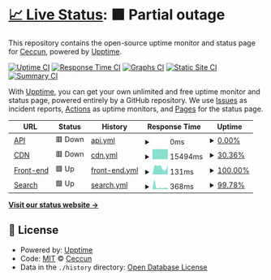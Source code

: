 # [📈 Live Status](https://demo.upptime.js.org): <!--live status--> **🟧 Partial outage**

This repository contains the open-source uptime monitor and status page for [Ceccun](https://ceccun.com), powered by [Upptime](https://github.com/upptime/upptime).

[![Uptime CI](https://github.com/stel-la/status/workflows/Uptime%20CI/badge.svg)](https://github.com/stel-la/status/actions?query=workflow%3A%22Uptime+CI%22)
[![Response Time CI](https://github.com/stel-la/status/workflows/Response%20Time%20CI/badge.svg)](https://github.com/stel-la/status/actions?query=workflow%3A%22Response+Time+CI%22)
[![Graphs CI](https://github.com/stel-la/status/workflows/Graphs%20CI/badge.svg)](https://github.com/stel-la/status/actions?query=workflow%3A%22Graphs+CI%22)
[![Static Site CI](https://github.com/stel-la/status/workflows/Static%20Site%20CI/badge.svg)](https://github.com/stel-la/status/actions?query=workflow%3A%22Static+Site+CI%22)
[![Summary CI](https://github.com/stel-la/status/workflows/Summary%20CI/badge.svg)](https://github.com/stel-la/status/actions?query=workflow%3A%22Summary+CI%22)

With [Upptime](https://upptime.js.org), you can get your own unlimited and free uptime monitor and status page, powered entirely by a GitHub repository. We use [Issues](https://github.com/stel-la/status/issues) as incident reports, [Actions](https://github.com/stel-la/status/actions) as uptime monitors, and [Pages](https://demo.upptime.js.org) for the status page.

<!--start: status pages-->
<!-- This summary is generated by Upptime (https://github.com/upptime/upptime) -->
<!-- Do not edit this manually, your changes will be overwritten -->
<!-- prettier-ignore -->
| URL | Status | History | Response Time | Uptime |
| --- | ------ | ------- | ------------- | ------ |
| <img alt="" src="https://icons.duckduckgo.com/ip3/api.ceccun.com.ico" height="13"> [API](https://api.ceccun.com/cdynamic/captive) | 🟥 Down | [api.yml](https://github.com/ceccun/status/commits/HEAD/history/api.yml) | <details><summary><img alt="Response time graph" src="./graphs/api/response-time-week.png" height="20"> 0ms</summary><br><a href="https://status.ceccun.com/history/api"><img alt="Response time 594" src="https://img.shields.io/endpoint?url=https%3A%2F%2Fraw.githubusercontent.com%2Fceccun%2Fstatus%2FHEAD%2Fapi%2Fapi%2Fresponse-time.json"></a><br><a href="https://status.ceccun.com/history/api"><img alt="24-hour response time 0" src="https://img.shields.io/endpoint?url=https%3A%2F%2Fraw.githubusercontent.com%2Fceccun%2Fstatus%2FHEAD%2Fapi%2Fapi%2Fresponse-time-day.json"></a><br><a href="https://status.ceccun.com/history/api"><img alt="7-day response time 0" src="https://img.shields.io/endpoint?url=https%3A%2F%2Fraw.githubusercontent.com%2Fceccun%2Fstatus%2FHEAD%2Fapi%2Fapi%2Fresponse-time-week.json"></a><br><a href="https://status.ceccun.com/history/api"><img alt="30-day response time 0" src="https://img.shields.io/endpoint?url=https%3A%2F%2Fraw.githubusercontent.com%2Fceccun%2Fstatus%2FHEAD%2Fapi%2Fapi%2Fresponse-time-month.json"></a><br><a href="https://status.ceccun.com/history/api"><img alt="1-year response time 607" src="https://img.shields.io/endpoint?url=https%3A%2F%2Fraw.githubusercontent.com%2Fceccun%2Fstatus%2FHEAD%2Fapi%2Fapi%2Fresponse-time-year.json"></a></details> | <details><summary><a href="https://status.ceccun.com/history/api">0.00%</a></summary><a href="https://status.ceccun.com/history/api"><img alt="All-time uptime 65.15%" src="https://img.shields.io/endpoint?url=https%3A%2F%2Fraw.githubusercontent.com%2Fceccun%2Fstatus%2FHEAD%2Fapi%2Fapi%2Fuptime.json"></a><br><a href="https://status.ceccun.com/history/api"><img alt="24-hour uptime 0.00%" src="https://img.shields.io/endpoint?url=https%3A%2F%2Fraw.githubusercontent.com%2Fceccun%2Fstatus%2FHEAD%2Fapi%2Fapi%2Fuptime-day.json"></a><br><a href="https://status.ceccun.com/history/api"><img alt="7-day uptime 0.00%" src="https://img.shields.io/endpoint?url=https%3A%2F%2Fraw.githubusercontent.com%2Fceccun%2Fstatus%2FHEAD%2Fapi%2Fapi%2Fuptime-week.json"></a><br><a href="https://status.ceccun.com/history/api"><img alt="30-day uptime 0.00%" src="https://img.shields.io/endpoint?url=https%3A%2F%2Fraw.githubusercontent.com%2Fceccun%2Fstatus%2FHEAD%2Fapi%2Fapi%2Fuptime-month.json"></a><br><a href="https://status.ceccun.com/history/api"><img alt="1-year uptime 35.29%" src="https://img.shields.io/endpoint?url=https%3A%2F%2Fraw.githubusercontent.com%2Fceccun%2Fstatus%2FHEAD%2Fapi%2Fapi%2Fuptime-year.json"></a></details>
| <img alt="" src="https://icons.duckduckgo.com/ip3/cdn.ceccun.com.ico" height="13"> [CDN](https://cdn.ceccun.com/cdynamic/captive) | 🟥 Down | [cdn.yml](https://github.com/ceccun/status/commits/HEAD/history/cdn.yml) | <details><summary><img alt="Response time graph" src="./graphs/cdn/response-time-week.png" height="20"> 15494ms</summary><br><a href="https://status.ceccun.com/history/cdn"><img alt="Response time 13199" src="https://img.shields.io/endpoint?url=https%3A%2F%2Fraw.githubusercontent.com%2Fceccun%2Fstatus%2FHEAD%2Fapi%2Fcdn%2Fresponse-time.json"></a><br><a href="https://status.ceccun.com/history/cdn"><img alt="24-hour response time 15502" src="https://img.shields.io/endpoint?url=https%3A%2F%2Fraw.githubusercontent.com%2Fceccun%2Fstatus%2FHEAD%2Fapi%2Fcdn%2Fresponse-time-day.json"></a><br><a href="https://status.ceccun.com/history/cdn"><img alt="7-day response time 15494" src="https://img.shields.io/endpoint?url=https%3A%2F%2Fraw.githubusercontent.com%2Fceccun%2Fstatus%2FHEAD%2Fapi%2Fcdn%2Fresponse-time-week.json"></a><br><a href="https://status.ceccun.com/history/cdn"><img alt="30-day response time 15489" src="https://img.shields.io/endpoint?url=https%3A%2F%2Fraw.githubusercontent.com%2Fceccun%2Fstatus%2FHEAD%2Fapi%2Fcdn%2Fresponse-time-month.json"></a><br><a href="https://status.ceccun.com/history/cdn"><img alt="1-year response time 13388" src="https://img.shields.io/endpoint?url=https%3A%2F%2Fraw.githubusercontent.com%2Fceccun%2Fstatus%2FHEAD%2Fapi%2Fcdn%2Fresponse-time-year.json"></a></details> | <details><summary><a href="https://status.ceccun.com/history/cdn">30.36%</a></summary><a href="https://status.ceccun.com/history/cdn"><img alt="All-time uptime 99.31%" src="https://img.shields.io/endpoint?url=https%3A%2F%2Fraw.githubusercontent.com%2Fceccun%2Fstatus%2FHEAD%2Fapi%2Fcdn%2Fuptime.json"></a><br><a href="https://status.ceccun.com/history/cdn"><img alt="24-hour uptime 22.90%" src="https://img.shields.io/endpoint?url=https%3A%2F%2Fraw.githubusercontent.com%2Fceccun%2Fstatus%2FHEAD%2Fapi%2Fcdn%2Fuptime-day.json"></a><br><a href="https://status.ceccun.com/history/cdn"><img alt="7-day uptime 30.36%" src="https://img.shields.io/endpoint?url=https%3A%2F%2Fraw.githubusercontent.com%2Fceccun%2Fstatus%2FHEAD%2Fapi%2Fcdn%2Fuptime-week.json"></a><br><a href="https://status.ceccun.com/history/cdn"><img alt="30-day uptime 83.97%" src="https://img.shields.io/endpoint?url=https%3A%2F%2Fraw.githubusercontent.com%2Fceccun%2Fstatus%2FHEAD%2Fapi%2Fcdn%2Fuptime-month.json"></a><br><a href="https://status.ceccun.com/history/cdn"><img alt="1-year uptime 98.66%" src="https://img.shields.io/endpoint?url=https%3A%2F%2Fraw.githubusercontent.com%2Fceccun%2Fstatus%2FHEAD%2Fapi%2Fcdn%2Fuptime-year.json"></a></details>
| <img alt="" src="https://icons.duckduckgo.com/ip3/ceccun.com.ico" height="13"> [Front-end](https://ceccun.com) | 🟩 Up | [front-end.yml](https://github.com/ceccun/status/commits/HEAD/history/front-end.yml) | <details><summary><img alt="Response time graph" src="./graphs/front-end/response-time-week.png" height="20"> 131ms</summary><br><a href="https://status.ceccun.com/history/front-end"><img alt="Response time 131" src="https://img.shields.io/endpoint?url=https%3A%2F%2Fraw.githubusercontent.com%2Fceccun%2Fstatus%2FHEAD%2Fapi%2Ffront-end%2Fresponse-time.json"></a><br><a href="https://status.ceccun.com/history/front-end"><img alt="24-hour response time 159" src="https://img.shields.io/endpoint?url=https%3A%2F%2Fraw.githubusercontent.com%2Fceccun%2Fstatus%2FHEAD%2Fapi%2Ffront-end%2Fresponse-time-day.json"></a><br><a href="https://status.ceccun.com/history/front-end"><img alt="7-day response time 131" src="https://img.shields.io/endpoint?url=https%3A%2F%2Fraw.githubusercontent.com%2Fceccun%2Fstatus%2FHEAD%2Fapi%2Ffront-end%2Fresponse-time-week.json"></a><br><a href="https://status.ceccun.com/history/front-end"><img alt="30-day response time 115" src="https://img.shields.io/endpoint?url=https%3A%2F%2Fraw.githubusercontent.com%2Fceccun%2Fstatus%2FHEAD%2Fapi%2Ffront-end%2Fresponse-time-month.json"></a><br><a href="https://status.ceccun.com/history/front-end"><img alt="1-year response time 122" src="https://img.shields.io/endpoint?url=https%3A%2F%2Fraw.githubusercontent.com%2Fceccun%2Fstatus%2FHEAD%2Fapi%2Ffront-end%2Fresponse-time-year.json"></a></details> | <details><summary><a href="https://status.ceccun.com/history/front-end">100.00%</a></summary><a href="https://status.ceccun.com/history/front-end"><img alt="All-time uptime 99.99%" src="https://img.shields.io/endpoint?url=https%3A%2F%2Fraw.githubusercontent.com%2Fceccun%2Fstatus%2FHEAD%2Fapi%2Ffront-end%2Fuptime.json"></a><br><a href="https://status.ceccun.com/history/front-end"><img alt="24-hour uptime 100.00%" src="https://img.shields.io/endpoint?url=https%3A%2F%2Fraw.githubusercontent.com%2Fceccun%2Fstatus%2FHEAD%2Fapi%2Ffront-end%2Fuptime-day.json"></a><br><a href="https://status.ceccun.com/history/front-end"><img alt="7-day uptime 100.00%" src="https://img.shields.io/endpoint?url=https%3A%2F%2Fraw.githubusercontent.com%2Fceccun%2Fstatus%2FHEAD%2Fapi%2Ffront-end%2Fuptime-week.json"></a><br><a href="https://status.ceccun.com/history/front-end"><img alt="30-day uptime 100.00%" src="https://img.shields.io/endpoint?url=https%3A%2F%2Fraw.githubusercontent.com%2Fceccun%2Fstatus%2FHEAD%2Fapi%2Ffront-end%2Fuptime-month.json"></a><br><a href="https://status.ceccun.com/history/front-end"><img alt="1-year uptime 99.98%" src="https://img.shields.io/endpoint?url=https%3A%2F%2Fraw.githubusercontent.com%2Fceccun%2Fstatus%2FHEAD%2Fapi%2Ffront-end%2Fuptime-year.json"></a></details>
| <img alt="" src="https://icons.duckduckgo.com/ip3/bettersearch.ejaz4.repl.co.ico" height="13"> [Search](https://bettersearch.ejaz4.repl.co/) | 🟩 Up | [search.yml](https://github.com/ceccun/status/commits/HEAD/history/search.yml) | <details><summary><img alt="Response time graph" src="./graphs/search/response-time-week.png" height="20"> 368ms</summary><br><a href="https://status.ceccun.com/history/search"><img alt="Response time 1538" src="https://img.shields.io/endpoint?url=https%3A%2F%2Fraw.githubusercontent.com%2Fceccun%2Fstatus%2FHEAD%2Fapi%2Fsearch%2Fresponse-time.json"></a><br><a href="https://status.ceccun.com/history/search"><img alt="24-hour response time 366" src="https://img.shields.io/endpoint?url=https%3A%2F%2Fraw.githubusercontent.com%2Fceccun%2Fstatus%2FHEAD%2Fapi%2Fsearch%2Fresponse-time-day.json"></a><br><a href="https://status.ceccun.com/history/search"><img alt="7-day response time 368" src="https://img.shields.io/endpoint?url=https%3A%2F%2Fraw.githubusercontent.com%2Fceccun%2Fstatus%2FHEAD%2Fapi%2Fsearch%2Fresponse-time-week.json"></a><br><a href="https://status.ceccun.com/history/search"><img alt="30-day response time 1309" src="https://img.shields.io/endpoint?url=https%3A%2F%2Fraw.githubusercontent.com%2Fceccun%2Fstatus%2FHEAD%2Fapi%2Fsearch%2Fresponse-time-month.json"></a><br><a href="https://status.ceccun.com/history/search"><img alt="1-year response time 1920" src="https://img.shields.io/endpoint?url=https%3A%2F%2Fraw.githubusercontent.com%2Fceccun%2Fstatus%2FHEAD%2Fapi%2Fsearch%2Fresponse-time-year.json"></a></details> | <details><summary><a href="https://status.ceccun.com/history/search">99.78%</a></summary><a href="https://status.ceccun.com/history/search"><img alt="All-time uptime 96.75%" src="https://img.shields.io/endpoint?url=https%3A%2F%2Fraw.githubusercontent.com%2Fceccun%2Fstatus%2FHEAD%2Fapi%2Fsearch%2Fuptime.json"></a><br><a href="https://status.ceccun.com/history/search"><img alt="24-hour uptime 100.00%" src="https://img.shields.io/endpoint?url=https%3A%2F%2Fraw.githubusercontent.com%2Fceccun%2Fstatus%2FHEAD%2Fapi%2Fsearch%2Fuptime-day.json"></a><br><a href="https://status.ceccun.com/history/search"><img alt="7-day uptime 99.78%" src="https://img.shields.io/endpoint?url=https%3A%2F%2Fraw.githubusercontent.com%2Fceccun%2Fstatus%2FHEAD%2Fapi%2Fsearch%2Fuptime-week.json"></a><br><a href="https://status.ceccun.com/history/search"><img alt="30-day uptime 99.24%" src="https://img.shields.io/endpoint?url=https%3A%2F%2Fraw.githubusercontent.com%2Fceccun%2Fstatus%2FHEAD%2Fapi%2Fsearch%2Fuptime-month.json"></a><br><a href="https://status.ceccun.com/history/search"><img alt="1-year uptime 94.94%" src="https://img.shields.io/endpoint?url=https%3A%2F%2Fraw.githubusercontent.com%2Fceccun%2Fstatus%2FHEAD%2Fapi%2Fsearch%2Fuptime-year.json"></a></details>

<!--end: status pages-->

[**Visit our status website →**](https://demo.upptime.js.org)

## 📄 License

- Powered by: [Upptime](https://github.com/upptime/upptime)
- Code: [MIT](./LICENSE) © [Ceccun](https://ceccun.com)
- Data in the `./history` directory: [Open Database License](https://opendatacommons.org/licenses/odbl/1-0/)
